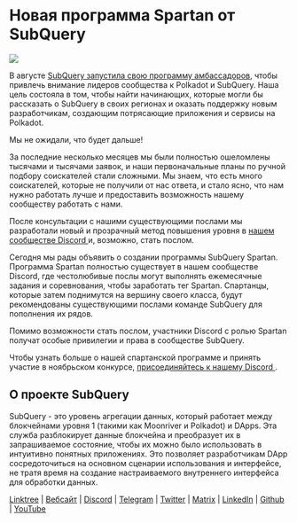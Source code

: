 # Новая программа Spartan от SubQuery

![](https://miro.medium.com/max/1400/1*k5cScGKMiC45i_N-em3x0Q.png)

В августе [ SubQuery запустила свою программу амбассадоров](./20210713-Introducing-the-SubQuery-Ambassador-Program.md), чтобы привлечь внимание лидеров сообщества к Polkadot и SubQuery. Наша цель состояла в том, чтобы найти начинающих, которые могли бы рассказать о SubQuery в своих регионах и оказать поддержку новым разработчикам, создающим потрясающие приложения и сервисы на Polkadot.

Мы не ожидали, что будет дальше!

За последние несколько месяцев мы были полностью ошеломлены тысячами и тысячами заявок, и наши первоначальные планы по ручной подбору соискателей стали сложными. Мы знаем, что есть много соискателей, которые не получили от нас ответа, и стало ясно, что нам нужно работать лучше и предоставить возможность нашему сообществу работать с нами.

После консультации с нашими существующими послами мы разработали новый и прозрачный метод повышения уровня в [ нашем сообществе Discord ](https://discord.com/invite/subquery) и, возможно, стать послом.

Сегодня мы рады объявить о создании программы SubQuery Spartan. Программа Spartan полностью существует в нашем сообществе Discord, где честолюбивые послы могут выполнять ежемесячные задания и соревнования, чтобы заработать тег Spartan. Спартанцы, которые затем поднимутся на вершину своего класса, будут рекомендованы существующими послами команде SubQuery для пополнения их рядов.

Помимо возможности стать послом, участники Discord с ролью Spartan получат особые привилегии и права в сообществе SubQuery.

Чтобы узнать больше о нашей спартанской программе и принять участие в ноябрьском конкурсе, [ присоединяйтесь к нашему Discord ](https://discord.com/invite/subquery).

## О проекте SubQuery

SubQuery - это уровень агрегации данных, который работает между блокчейнами уровня 1 (такими как Moonriver и Polkadot) и DApps. Эта служба разблокирует данные блокчейна и преобразует их в запрашиваемое состояние, чтобы их можно было использовать в интуитивно понятных приложениях. Это позволяет разработчикам DApp сосредоточиться на основном сценарии использования и интерфейсе, не тратя время на создание настраиваемого внутреннего интерфейса для обработки данных.

[Linktree](https://linktr.ee/subquerynetwork) | [Вебсайт](https://subquery.network/) | [Discord](https://discord.com/invite/78zg8aBSMG) | [Telegram](https://t.me/subquerynetwork) | [Twitter](https://twitter.com/subquerynetwork) | [Matrix](https://matrix.to/#/#subquery:matrix.org) | [LinkedIn](https://www.linkedin.com/company/subquery) | [Github](https://github.com/subquery/subql) | [YouTube](https://www.youtube.com/channel/UCi1a6NUUjegcLHDFLr7CqLw)
